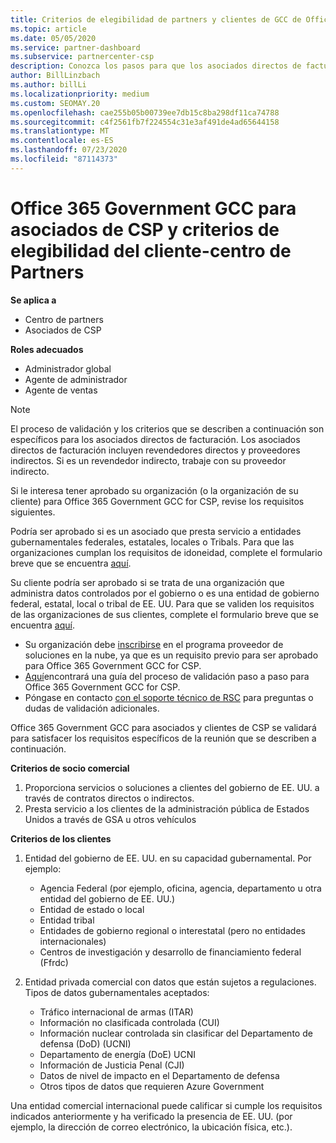 ```yaml
---
title: Criterios de elegibilidad de partners y clientes de GCC de Office 365 Administración Pública
ms.topic: article
ms.date: 05/05/2020
ms.service: partner-dashboard
ms.subservice: partnercenter-csp
description: Conozca los pasos para que los asociados directos de facturación (revendedores directos, proveedores indirectos) validen a los asociados y clientes de Office 365 Government GCC for CSP.
author: BillLinzbach
ms.author: billLi
ms.localizationpriority: medium
ms.custom: SEOMAY.20
ms.openlocfilehash: cae255b05b00739ee7db15c8ba298df11ca74788
ms.sourcegitcommit: c4f2561fb7f224554c31e3af491de4ad65644158
ms.translationtype: MT
ms.contentlocale: es-ES
ms.lasthandoff: 07/23/2020
ms.locfileid: "87114373"
---
```

# <a name="office-365-government-gcc-for-csp-partner-and-customer-eligibility-criteria---partner-center"></a>Office 365 Government GCC para asociados de CSP y criterios de elegibilidad del cliente-centro de Partners

**Se aplica a**

- Centro de partners
- Asociados de CSP

**Roles adecuados**

- Administrador global
- Agente de administrador
- Agente de ventas

>[!NOTE]
>El proceso de validación y los criterios que se describen a continuación son específicos para los asociados directos de facturación. Los asociados directos de facturación incluyen revendedores directos y proveedores indirectos.  Si es un revendedor indirecto, trabaje con su proveedor indirecto.

Si le interesa tener aprobado su organización (o la organización de su cliente) para Office 365 Government GCC for CSP, revise los requisitos siguientes.

Podría ser aprobado si es un asociado que presta servicio a entidades gubernamentales federales, estatales, locales o Tribals. Para que las organizaciones cumplan los requisitos de idoneidad, complete el formulario breve que se encuentra [aquí](https://products.office.com/government/eligibility-validation?ReqType=CSPPartner).

Su cliente podría ser aprobado si se trata de una organización que administra datos controlados por el gobierno o es una entidad de gobierno federal, estatal, local o tribal de EE. UU. Para que se validen los requisitos de las organizaciones de sus clientes, complete el formulario breve que se encuentra [aquí](https://products.office.com/government/eligibility-validation?ReqType=CSPCustomer). 

-   Su organización debe [inscribirse](https://partnercenter.microsoft.com/partner/cloud-solution-provider) en el programa proveedor de soluciones en la nube, ya que es un requisito previo para ser aprobado para Office 365 Government GCC for CSP.
-   [Aquí](https://go.microsoft.com/fwlink/?linkid=2007323)encontrará una guía del proceso de validación paso a paso para Office 365 Government GCC for CSP.
-   Póngase en contacto [con el soporte técnico de RSC](mailto:usgcce@microsoft.com) para preguntas o dudas de validación adicionales.

Office 365 Government GCC para asociados y clientes de CSP se validará para satisfacer los requisitos específicos de la reunión que se describen a continuación.

**Criterios de socio comercial**
1.  Proporciona servicios o soluciones a clientes del gobierno de EE. UU. a través de contratos directos o indirectos.
2.  Presta servicio a los clientes de la administración pública de Estados Unidos a través de GSA u otros vehículos

**Criterios de los clientes**
1.  Entidad del gobierno de EE. UU. en su capacidad gubernamental. Por ejemplo:
 
    -  Agencia Federal (por ejemplo, oficina, agencia, departamento u otra entidad del gobierno de EE. UU.)
    -   Entidad de estado o local 
    -   Entidad tribal
    -   Entidades de gobierno regional o interestatal (pero no entidades internacionales)
    -   Centros de investigación y desarrollo de financiamiento federal (Ffrdc)

2.  Entidad privada comercial con datos que están sujetos a regulaciones. Tipos de datos gubernamentales aceptados: 
    -   Tráfico internacional de armas (ITAR)
    -   Información no clasificada controlada (CUI)
    -   Información nuclear controlada sin clasificar del Departamento de defensa (DoD) (UCNI)
    -   Departamento de energía (DoE) UCNI
    -   Información de Justicia Penal (CJI)
    -   Datos de nivel de impacto en el Departamento de defensa
    -   Otros tipos de datos que requieren Azure Government

Una entidad comercial internacional puede calificar si cumple los requisitos indicados anteriormente y ha verificado la presencia de EE. UU. (por ejemplo, la dirección de correo electrónico, la ubicación física, etc.).

